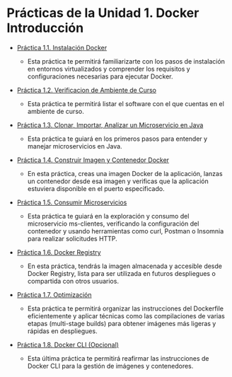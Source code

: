 # Prácticas de la Unidad 1. Docker Introducción


- [Práctica 1.1. Instalación Docker](README1-1.md)
  
    - Esta práctica te permitirá familiarizarte con los pasos de instalación en entornos virtualizados y comprender los requisitos y configuraciones necesarias para ejecutar Docker.

- [Práctica 1.2. Verificacion de Ambiente de Curso](README1-2.md)
  
    - Esta práctica te permitirá listar el software con el que cuentas en el ambiente de curso.

- [Práctica 1.3. Clonar, Importar, Analizar un Microservicio en Java](README1-3.md)

    - Esta práctica te guiará en los primeros pasos para entender y manejar microservicios en Java.
    
- [Práctica 1.4. Construir Imagen y Contenedor Docker](README1-4.md)

    - En esta práctica, creas una imagen Docker de la aplicación, lanzas un contenedor desde esa imagen y verificas que la aplicación estuviera disponible en el puerto especificado.

- [Práctica 1.5. Consumir Microservicios](README1-5.md)

    - Esta práctica te guiará en la exploración y consumo del microservicio ms-clientes, verificando la configuración del contenedor y usando herramientas como curl, Postman o Insomnia para realizar solicitudes HTTP.

- [Práctica 1.6. Docker Registry](README1-6.md)

    - En esta práctica, tendrás la imagen almacenada y accesible desde Docker Registry, lista para ser utilizada en futuros despliegues o compartida con otros usuarios.

- [Práctica 1.7. Optimización](README1-7.md)

    - Esta práctica te permitirá organizar las instrucciones del Dockerfile eficientemente y aplicar técnicas como las compilaciones de varias etapas (multi-stage builds) para obtener imágenes más ligeras y rápidas en despliegues.

- [Práctica 1.8. Docker CLI (Opcional)](README1-8.md) 

    - Esta última práctica te permitirá reafirmar las instrucciones de Docker CLI para la gestión de imágenes y contenedores.
    


